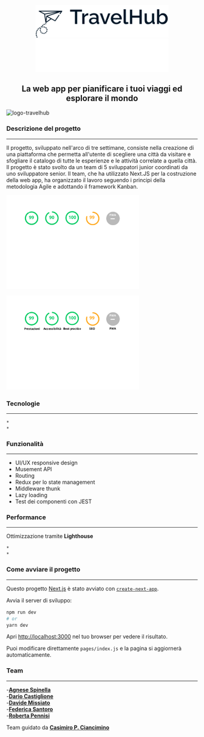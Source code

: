 
<p align="center">
  <img src="./public/logov.positiva.png#gh-light-mode-only" alt="logo-travelhub" width=350/>
    <img src="./public/logo.png#gh-dark-mode-only" alt="logo-travelhub" width=350/>
</p>
<h2 align="center" >La web app per pianificare i tuoi viaggi ed esplorare il mondo</h2>

<p><img src="./readme/img.svg" alt="logo-travelhub" width=350/></p>


 <h3>Descrizione del progetto</h3>
 <hr height:"2"/>
 <p >Il progetto, sviluppato nell'arco di tre settimane, consiste nella creazione di una piattaforma che permetta all'utente di scegliere una città da visitare e sfogliare il catalogo di tutte le esperienze e le attività correlate a quella città.
 Il progetto è stato svolto da un team di 5 sviluppatori junior coordinati da uno sviluppatore senior. Il team, che ha utilizzato Next.JS per la costruzione della web app, ha organizzato il lavoro seguendo i principi della metodologia Agile e adottando il framework Kanban.</p>

<p><img src="./readme/LH_V_DARK.svg#gh-dark-mode-only" alt="logo-travelhub" width=350/></p>
<p><img src="./readme/LH_V_LIGHT.svg#gh-light-mode-only" alt="logo-travelhub" width=350/></p>

 <h3 >Tecnologie</h3>
 <hr height:"2"/>
    
    *
    *

 <h3>Funzionalità</h3>
 <hr height:"2"/>
      <ul>
        <li>UI/UX responsive design</li>
        <li>Musement API</li>
        <li>Routing</li>
        <li>Redux per lo state management</li>
        <li>Middleware thunk</li>
        <li>Lazy loading</li>
        <li>Test dei componenti con JEST</li>
    </ul>

 <h3>Performance</h3>
 <hr height:"2"/>
 
 Ottimizzazione tramite **Lighthouse**

    
    *
    *

 <h3>Come avviare il progetto</h3>
 <hr height:"2"/>

Questo progetto [Next.js](https://nextjs.org/) è stato avviato con [`create-next-app`](https://github.com/vercel/next.js/tree/canary/packages/create-next-app).

Avvia il server di sviluppo:

```bash
npm run dev
# or
yarn dev
```

Apri [http://localhost:3000](http://localhost:3000) nel tuo browser per vedere il risultato.

Puoi modificare direttamente `pages/index.js` e la pagina si aggiornerà automaticamente.

 <h3>Team</h3>
 <hr height:"2"/>


   -[**Agnese Spinella**](https://github.com/AgneseSpinella)
   <br>
   -[**Dario Castiglione**](https://github.com/Dario-Castiglione)
   <br>
   -[**Davide Missiato**](https://github.com/DMissiato)
   <br>
   -[**Federica Santoro**](https://github.com/federicasantoro93)
   <br>
   -[**Roberta Pennisi**](https://github.com/RobertaPennisi)

  Team guidato da [**Casimiro P. Ciancimino**](https://github.com/casiimir)
